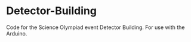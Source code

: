 # Detector-Building
Code for the Science Olympiad event Detector Building.
For use with the Arduino.
